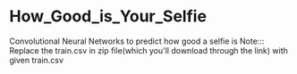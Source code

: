 # How_Good_is_Your_Selfie
Convolutional Neural Networks to predict how good a selfie is
Note:::
Replace the train.csv in zip file(which you'll download through the link) with given train.csv
